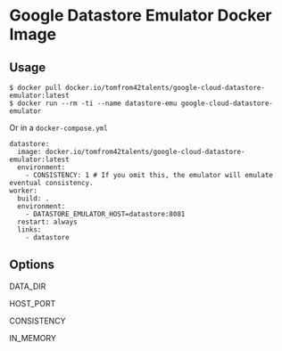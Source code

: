 # Google Datastore Emulator Docker Image

## Usage

```
$ docker pull docker.io/tomfrom42talents/google-cloud-datastore-emulator:latest
$ docker run --rm -ti --name datastore-emu google-cloud-datastore-emulator
```

Or in a `docker-compose.yml`

```
datastore:
  image: docker.io/tomfrom42talents/google-cloud-datastore-emulator:latest
  environment:
    - CONSISTENCY: 1 # If you omit this, the emulator will emulate eventual consistency.
worker:
  build: .
  environment:
    - DATASTORE_EMULATOR_HOST=datastore:8081
  restart: always
  links:
    - datastore
```


## Options

DATA_DIR

HOST_PORT

CONSISTENCY

IN_MEMORY
